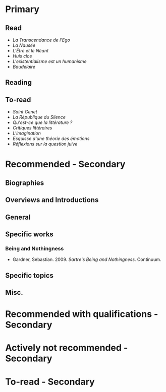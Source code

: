 # Primary

## Read

* *La Transcendance de l'Ego*
* *La Nausée*
* *L'Être et le Néant*
* *Huis clos*
* *L'existentialisme est un humanisme*
* *Baudelaire*

## Reading
## To-read

* *Saint Genet*
* *La République du Silence*
* *Qu'est-ce que la littérature ?*
* *Critiques littéraires*
* *L'imagination*
* *Esquisse d'une théorie des émotions*
* *Réflexions sur la question juive*

# Recommended - Secondary

## Biographies

## Overviews and Introductions

## General

## Specific works

### Being and Nothingness

* Gardner, Sebastian. 2009. *Sartre's Being and Nothingness*. Continuum. 

## Specific topics

## Misc.

# Recommended with qualifications - Secondary

# Actively not recommended - Secondary

# To-read - Secondary